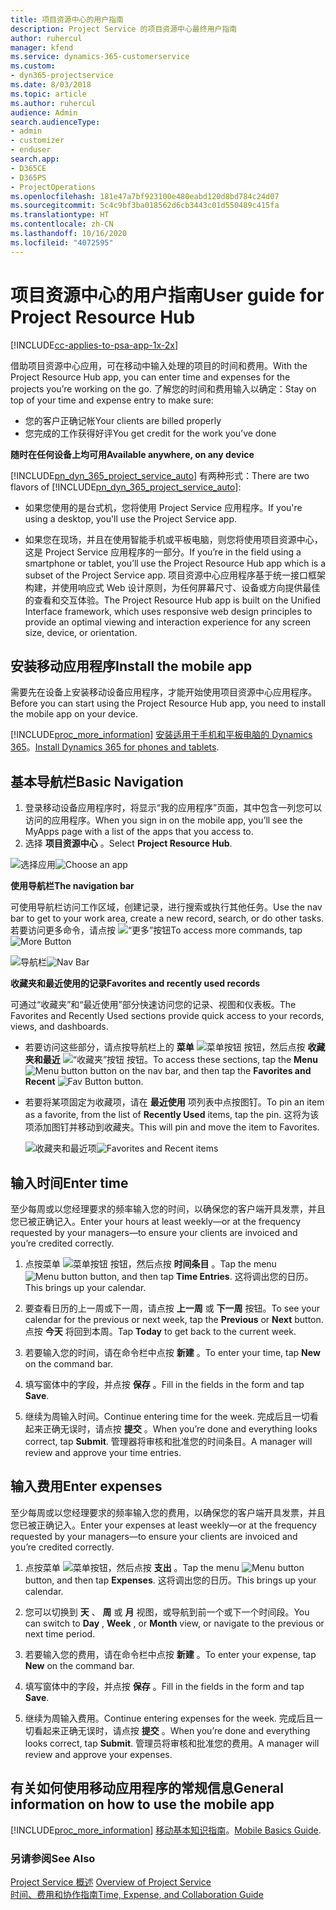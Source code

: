 ```yaml
---
title: 项目资源中心的用户指南
description: Project Service 的项目资源中心最终用户指南
author: ruhercul
manager: kfend
ms.service: dynamics-365-customerservice
ms.custom:
- dyn365-projectservice
ms.date: 8/03/2018
ms.topic: article
ms.author: ruhercul
audience: Admin
search.audienceType:
- admin
- customizer
- enduser
search.app:
- D365CE
- D365PS
- ProjectOperations
ms.openlocfilehash: 181e47a7bf923100e480eabd120d8bd784c24d07
ms.sourcegitcommit: 5c4c9bf3ba018562d6cb3443c01d550489c415fa
ms.translationtype: HT
ms.contentlocale: zh-CN
ms.lasthandoff: 10/16/2020
ms.locfileid: "4072595"
---
```

# <a name="user-guide-for-project-resource-hub"></a><span data-ttu-id="7f513-103">项目资源中心的用户指南</span><span class="sxs-lookup"><span data-stu-id="7f513-103">User guide for Project Resource Hub</span></span>

[!INCLUDE[cc-applies-to-psa-app-1x-2x](../includes/cc-applies-to-psa-app-1x-2x.md)]

<span data-ttu-id="7f513-104">借助项目资源中心应用，可在移动中输入处理的项目的时间和费用。</span><span class="sxs-lookup"><span data-stu-id="7f513-104">With the Project Resource Hub app, you can enter time and expenses for the projects you’re working on the go.</span></span> <span data-ttu-id="7f513-105">了解您的时间和费用输入以确定：</span><span class="sxs-lookup"><span data-stu-id="7f513-105">Stay on top of your time and expense entry to make sure:</span></span>

- <span data-ttu-id="7f513-106">您的客户正确记帐</span><span class="sxs-lookup"><span data-stu-id="7f513-106">Your clients are billed properly</span></span>
- <span data-ttu-id="7f513-107">您完成的工作获得好评</span><span class="sxs-lookup"><span data-stu-id="7f513-107">You get credit for the work you’ve done</span></span>

<span data-ttu-id="7f513-108">**随时在任何设备上均可用**</span><span class="sxs-lookup"><span data-stu-id="7f513-108">**Available anywhere, on any device**</span></span>

<span data-ttu-id="7f513-109">[!INCLUDE[pn_dyn_365_project_service_auto](../includes/pn-dyn-365-project-service-auto.md)] 有两种形式：</span><span class="sxs-lookup"><span data-stu-id="7f513-109">There are two flavors of [!INCLUDE[pn_dyn_365_project_service_auto](../includes/pn-dyn-365-project-service-auto.md)]:</span></span> 

- <span data-ttu-id="7f513-110">如果您使用的是台式机，您将使用 Project Service 应用程序。</span><span class="sxs-lookup"><span data-stu-id="7f513-110">If you're using a desktop, you'll use the Project Service app.</span></span> 

- <span data-ttu-id="7f513-111">如果您在现场，并且在使用智能手机或平板电脑，则您将使用项目资源中心，这是 Project Service 应用程序的一部分。</span><span class="sxs-lookup"><span data-stu-id="7f513-111">If you’re in the field using a smartphone or tablet, you’ll use the Project Resource Hub app which is a subset of the Project Service  app.</span></span> <span data-ttu-id="7f513-112">项目资源中心应用程序基于统一接口框架构建，并使用响应式 Web 设计原则，为任何屏幕尺寸、设备或方向提供最佳的查看和交互体验。</span><span class="sxs-lookup"><span data-stu-id="7f513-112">The Project Resource Hub app is built on the Unified Interface framework, which uses responsive web design principles to provide an optimal viewing and interaction experience for any screen size, device, or orientation.</span></span> 


## <a name="install-the-mobile-app"></a><span data-ttu-id="7f513-113">安装移动应用程序</span><span class="sxs-lookup"><span data-stu-id="7f513-113">Install the mobile app</span></span>
<span data-ttu-id="7f513-114">需要先在设备上安装移动设备应用程序，才能开始使用项目资源中心应用程序。</span><span class="sxs-lookup"><span data-stu-id="7f513-114">Before you can start using the Project Resource Hub app, you need to install the mobile app on your device.</span></span> 

[!INCLUDE[proc_more_information](../includes/proc-more-information.md)] <span data-ttu-id="7f513-115">[安装适用于手机和平板电脑的 Dynamics 365](https://docs.microsoft.com/dynamics365/mobile-app/install-dynamics-365-for-phones-and-tablets)。</span><span class="sxs-lookup"><span data-stu-id="7f513-115">[Install Dynamics 365 for phones and tablets](https://docs.microsoft.com/dynamics365/mobile-app/install-dynamics-365-for-phones-and-tablets).</span></span>

## <a name="basic-navigation"></a><span data-ttu-id="7f513-116">基本导航栏</span><span class="sxs-lookup"><span data-stu-id="7f513-116">Basic Navigation</span></span>
1.  <span data-ttu-id="7f513-117">登录移动设备应用程序时，将显示“我的应用程序”页面，其中包含一列您可以访问的应用程序。</span><span class="sxs-lookup"><span data-stu-id="7f513-117">When you sign in on the mobile app, you’ll see the MyApps page with a list of the apps that you access to.</span></span> 
2.  <span data-ttu-id="7f513-118">选择 **项目资源中心** 。</span><span class="sxs-lookup"><span data-stu-id="7f513-118">Select **Project Resource Hub**.</span></span>

<span data-ttu-id="7f513-119">![选择应用](media/chooseApp_1.png "选择应用")</span><span class="sxs-lookup"><span data-stu-id="7f513-119">![Choose an app](media/chooseApp_1.png "Choose an app")</span></span>

<span data-ttu-id="7f513-120">**使用导航栏**</span><span class="sxs-lookup"><span data-stu-id="7f513-120">**The navigation bar**</span></span>

<span data-ttu-id="7f513-121">可使用导航栏访问工作区域，创建记录，进行搜索或执行其他任务。</span><span class="sxs-lookup"><span data-stu-id="7f513-121">Use the nav bar to get to your work area, create a new record, search, or do other tasks.</span></span> <span data-ttu-id="7f513-122">若要访问更多命令，请点按 ![“更多”按钮](media/MoreButton.png "“更多”按钮")</span><span class="sxs-lookup"><span data-stu-id="7f513-122">To access more commands, tap ![More Button](media/MoreButton.png "More Button")</span></span>

<span data-ttu-id="7f513-123">![导航栏](media/NavBar_2.png "导航栏")</span><span class="sxs-lookup"><span data-stu-id="7f513-123">![Nav Bar](media/NavBar_2.png "Nav Bar")</span></span>

<span data-ttu-id="7f513-124">**收藏夹和最近使用的记录**</span><span class="sxs-lookup"><span data-stu-id="7f513-124">**Favorites and recently used records**</span></span>

<span data-ttu-id="7f513-125">可通过“收藏夹”和“最近使用”部分快速访问您的记录、视图和仪表板。</span><span class="sxs-lookup"><span data-stu-id="7f513-125">The Favorites and Recently Used sections provide quick access to your records, views, and dashboards.</span></span> 

- <span data-ttu-id="7f513-126">若要访问这些部分，请点按导航栏上的 **菜单** ![菜单按钮](media/MenuButton.png "菜单按钮") 按钮，然后点按 **收藏夹和最近** ![“收藏夹”按钮](media/FavButton.png "收藏夹按钮") 按钮。</span><span class="sxs-lookup"><span data-stu-id="7f513-126">To access these sections, tap the **Menu** ![Menu button](media/MenuButton.png "Menu button") button on the nav bar, and then tap the **Favorites and Recent** ![Fav Button](media/FavButton.png "Fav Button") button.</span></span>

- <span data-ttu-id="7f513-127">若要将某项固定为收藏项，请在 **最近使用** 项列表中点按图钉。</span><span class="sxs-lookup"><span data-stu-id="7f513-127">To pin an item as a favorite, from the list of **Recently Used** items, tap the pin.</span></span> <span data-ttu-id="7f513-128">这将为该项添加图钉并移动到收藏夹。</span><span class="sxs-lookup"><span data-stu-id="7f513-128">This will pin and move the item to Favorites.</span></span>

  <span data-ttu-id="7f513-129">![收藏夹和最近项](media/Favs_3.png "收藏夹和最近项")</span><span class="sxs-lookup"><span data-stu-id="7f513-129">![Favorites and Recent items](media/Favs_3.png "Favorites and Recent items")</span></span>
 
## <a name="enter-time"></a><span data-ttu-id="7f513-130">输入时间</span><span class="sxs-lookup"><span data-stu-id="7f513-130">Enter time</span></span>
<span data-ttu-id="7f513-131">至少每周或以您经理要求的频率输入您的时间，以确保您的客户端开具发票，并且您已被正确记入。</span><span class="sxs-lookup"><span data-stu-id="7f513-131">Enter your hours at least weekly—or at the frequency requested by your managers—to ensure your clients are invoiced and you’re credited correctly.</span></span>

1. <span data-ttu-id="7f513-132">点按菜单 ![菜单按钮](media/MenuButton.png "菜单按钮") 按钮，然后点按 **时间条目** 。</span><span class="sxs-lookup"><span data-stu-id="7f513-132">Tap the menu ![Menu button](media/MenuButton.png "Menu button") button, and then tap **Time Entries**.</span></span> <span data-ttu-id="7f513-133">这将调出您的日历。</span><span class="sxs-lookup"><span data-stu-id="7f513-133">This brings up your calendar.</span></span>

2. <span data-ttu-id="7f513-134">要查看日历的上一周或下一周，请点按 **上一周** 或 **下一周** 按钮。</span><span class="sxs-lookup"><span data-stu-id="7f513-134">To see your calendar for the previous or next week, tap the **Previous** or **Next** button.</span></span> <span data-ttu-id="7f513-135">点按 **今天** 将回到本周。</span><span class="sxs-lookup"><span data-stu-id="7f513-135">Tap **Today** to get back to the current week.</span></span>

3. <span data-ttu-id="7f513-136">若要输入您的时间，请在命令栏中点按 **新建** 。</span><span class="sxs-lookup"><span data-stu-id="7f513-136">To enter your time, tap **New** on the command bar.</span></span> 

4. <span data-ttu-id="7f513-137">填写窗体中的字段，并点按 **保存** 。</span><span class="sxs-lookup"><span data-stu-id="7f513-137">Fill in the fields in the form and tap **Save**.</span></span>

5. <span data-ttu-id="7f513-138">继续为周输入时间。</span><span class="sxs-lookup"><span data-stu-id="7f513-138">Continue entering time for the week.</span></span> <span data-ttu-id="7f513-139">完成后且一切看起来正确无误时，请点按 **提交** 。</span><span class="sxs-lookup"><span data-stu-id="7f513-139">When you’re done and everything looks correct, tap **Submit**.</span></span> <span data-ttu-id="7f513-140">管理器将审核和批准您的时间条目。</span><span class="sxs-lookup"><span data-stu-id="7f513-140">A manager will review and approve your time entries.</span></span>

## <a name="enter-expenses"></a><span data-ttu-id="7f513-141">输入费用</span><span class="sxs-lookup"><span data-stu-id="7f513-141">Enter expenses</span></span> 
<span data-ttu-id="7f513-142">至少每周或以您经理要求的频率输入您的费用，以确保您的客户端开具发票，并且您已被正确记入。</span><span class="sxs-lookup"><span data-stu-id="7f513-142">Enter your expenses at least weekly—or at the frequency requested by your managers—to ensure your clients are invoiced and you’re credited correctly.</span></span>

1. <span data-ttu-id="7f513-143">点按菜单 ![菜单按钮](media/MenuButton.png "菜单按钮")，然后点按 **支出** 。</span><span class="sxs-lookup"><span data-stu-id="7f513-143">Tap the menu ![Menu button](media/MenuButton.png "Menu button") button, and then tap **Expenses**.</span></span> <span data-ttu-id="7f513-144">这将调出您的日历。</span><span class="sxs-lookup"><span data-stu-id="7f513-144">This brings up your calendar.</span></span>

2. <span data-ttu-id="7f513-145">您可以切换到 **天** 、 **周** 或 **月** 视图，或导航到前一个或下一个时间段。</span><span class="sxs-lookup"><span data-stu-id="7f513-145">You can switch to **Day** , **Week** , or **Month** view, or navigate to the previous or next time period.</span></span> 

3. <span data-ttu-id="7f513-146">若要输入您的费用，请在命令栏中点按 **新建** 。</span><span class="sxs-lookup"><span data-stu-id="7f513-146">To enter your expense, tap **New** on the command bar.</span></span> 

4. <span data-ttu-id="7f513-147">填写窗体中的字段，并点按 **保存** 。</span><span class="sxs-lookup"><span data-stu-id="7f513-147">Fill in the fields in the form and tap **Save**.</span></span>

5. <span data-ttu-id="7f513-148">继续为周输入费用。</span><span class="sxs-lookup"><span data-stu-id="7f513-148">Continue entering expenses for the week.</span></span> <span data-ttu-id="7f513-149">完成后且一切看起来正确无误时，请点按 **提交** 。</span><span class="sxs-lookup"><span data-stu-id="7f513-149">When you’re done and everything looks correct, tap **Submit**.</span></span> <span data-ttu-id="7f513-150">管理员将审核和批准您的费用。</span><span class="sxs-lookup"><span data-stu-id="7f513-150">A manager will review and approve your expenses.</span></span>

## <a name="general-information-on-how-to-use-the-mobile-app"></a><span data-ttu-id="7f513-151">有关如何使用移动应用程序的常规信息</span><span class="sxs-lookup"><span data-stu-id="7f513-151">General information on how to use the mobile app</span></span> 
[!INCLUDE[proc_more_information](../includes/proc-more-information.md)] <span data-ttu-id="7f513-152">[移动基本知识指南](https://docs.microsoft.com/dynamics365/mobile-app/dynamics-365-phones-tablets-users-guide)。</span><span class="sxs-lookup"><span data-stu-id="7f513-152">[Mobile Basics Guide](https://docs.microsoft.com/dynamics365/mobile-app/dynamics-365-phones-tablets-users-guide).</span></span>

### <a name="see-also"></a><span data-ttu-id="7f513-153">另请参阅</span><span class="sxs-lookup"><span data-stu-id="7f513-153">See Also</span></span>  
 <span data-ttu-id="7f513-154">[Project Service 概述](../psa/overview.md) </span><span class="sxs-lookup"><span data-stu-id="7f513-154">[Overview of Project Service](../psa/overview.md) </span></span>  
 [<span data-ttu-id="7f513-155">时间、费用和协作指南</span><span class="sxs-lookup"><span data-stu-id="7f513-155">Time, Expense, and Collaboration Guide</span></span>](../psa/time-expense-collaboration-guide.md)   
 
